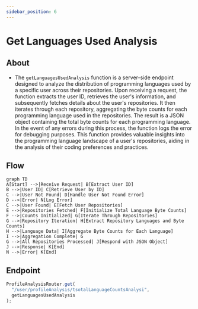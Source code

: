 ```yaml
---
sidebar_position: 6
---
```


# Get Languages Used Analysis

## About

- The `getLanguagesUsedAnalysis` function is a server-side endpoint designed to analyze the distribution of programming languages used by a specific user across their repositories. Upon receiving a request, the function extracts the user ID, retrieves the user's information, and subsequently fetches details about the user's repositories. It then iterates through each repository, aggregating the byte counts for each programming language used in the repositories. The result is a JSON object containing the total byte counts for each programming language. In the event of any errors during this process, the function logs the error for debugging purposes. This function provides valuable insights into the programming language landscape of a user's repositories, aiding in the analysis of their coding preferences and practices.

## Flow

```mermaid
graph TD
A[Start] -->|Receive Request| B[Extract User ID]
B -->|User ID| C[Retrieve User by ID]
C -->|User Not Found| D[Handle User Not Found Error]
D -->|Error| N[Log Error]
C -->|User Found| E[Fetch User Repositories]
E -->|Repositories Fetched| F[Initialize Total Language Byte Counts]
F -->|Counts Initialized| G[Iterate Through Repositories]
G -->|Repository Iteration| H[Extract Repository Languages and Byte Counts]
H -->|Language Data| I[Aggregate Byte Counts for Each Language]
I -->|Aggregation Complete| G
G -->|All Repositories Processed| J[Respond with JSON Object]
J -->|Response| K[End]
N -->|Error| K[End]
```

## Endpoint

```javascript title="Routes/Analysis/profileAnalysis.router.js"
ProfileAnalysisRouter.get(
  "/user/profileAnalysis/tsotalLanguageCountsAnalysi",
  getLanguagesUsedAnalysis
);
```
